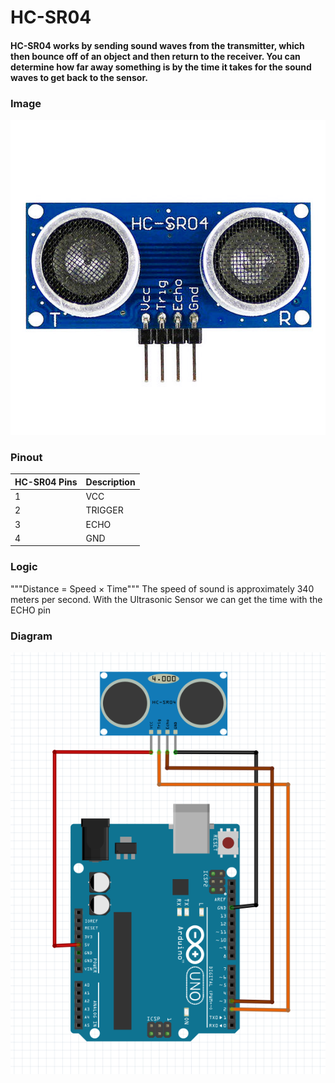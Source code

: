 # HC-SR04

#### HC-SR04 works by sending sound waves from the transmitter, which then bounce off of an object and then return to the receiver.  You can determine how far away something is by the time it takes for the sound waves to get back to the sensor.

### Image
<img src="https://github.com/GDS2005/arduino/blob/main/hc-sr04/module.jpg" alt="dht22 Module" width="600"/>

### Pinout
| HC-SR04 Pins | Description |
| --- | --- |
| 1 | VCC |
| 2 | TRIGGER |
| 3 | ECHO |
| 4 | GND |

### Logic
"""Distance = Speed × Time"""
The speed of sound is approximately 340 meters per second. With the Ultrasonic Sensor we can get the time with the ECHO pin

### Diagram
<img src="https://github.com/GDS2005/arduino/blob/main/hc-sr04/circuit.jpg" alt="dht22 Diagram" width="600"/>